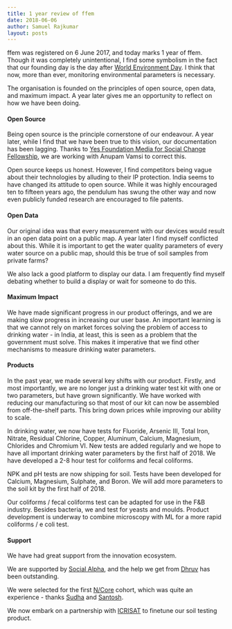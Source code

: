 ```yaml
---
title: 1 year review of ffem
date: 2018-06-06
author: Samuel Rajkumar
layout: posts
---
```


ffem was registered on 6 June 2017, and today marks 1 year of ffem. Though it was completely unintentional, I find some symbolism in the fact that our founding day is the day after [World Environment Day](https://en.wikipedia.org/wiki/World_Environment_Day). I think that now, more than ever, monitoring environmental parameters is necessary.

The organisation is founded on the principles of open source, open data, and maximum impact. A year later gives me an opportunity to reflect on how we have been doing.

#### Open Source
Being open source is the principle cornerstone of our endeavour. A year later, while I find that we have been true to this vision, our documentation has been lagging. Thanks to [Yes Foundation Media for Social Change Fellowship](http://www.yesfoundation.in/programs/media-for-social-change/overview), we are working with Anupam Vamsi to correct this. 

Open source keeps us honest. However, I find competitors being vague about their technologies by alluding to their IP protection. India seems to have changed its attitude to open source. While it was highly encouraged ten to fifteen years ago, the pendulum has swung the other way and now even publicly funded research are encouraged to file patents. 

#### Open Data
Our original idea was that every measurement with our devices would result in an open data point on a public map. A year later I find myself conflicted about this. While it is important to get the water quality parameters of every water source on a public map, should this be true of soil samples from private farms?

We also lack a good platform to display our data. I am frequently find myself debating whether to build a display or wait for someone to do this.

#### Maximum Impact
We have made significant progress in our product offerings, and we are making slow progress in increasing our user base. An important learning is that we cannot rely on market forces solving the problem of access to drinking water - in India, at least, this is seen as a problem that the government must solve. This makes it imperative that we find other mechanisms to measure drinking water parameters.

#### Products
In the past year, we made several key shifts with our product. Firstly, and most importantly, we are no longer just a drinking water test kit with one or two parameters, but have grown significantly. We have worked with reducing our manufacturing so that most of our kit can now be assembled from off-the-shelf parts. This bring down prices while improving our ability to scale.

In drinking water, we now have tests for Fluoride, Arsenic III, Total Iron, Nitrate, Residual Chlorine, Copper, Aluminum, Calcium, Magnesium, Chlorides and Chromium VI. New tests are added regularly and we hope to have all important drinking water parameters by the first half of 2018. We have developed a 2-8 hour test for coliforms and fecal coliforms.

NPK and pH tests are now shipping for soil. Tests have been developed for Calcium, Magnesium, Sulphate, and Boron. We will add more parameters to the soil kit by the first half of 2018.

Our coliforms / fecal coliforms test can be adapted for use in the F&B industry. Besides bacteria, we and test for yeasts and moulds. Product development is underway to combine microscopy with ML for a more rapid coliforms / e coli test.

#### Support
We have had great support from the innovation ecosystem. 

We are supported by [Social Alpha](http://socialalpha.org), and the help we get from [Dhruv](https://www.linkedin.com/in/dhruv-pandey-7a195679/) has been outstanding.

We were selected for the first [N/Core](http://ncore.thenudge.org/) cohort, which was quite an experience - thanks [Sudha](https://www.linkedin.com/in/sudhasri/) and [Santosh](https://www.linkedin.com/in/santosh-charan-0001a887/).

We now embark on a partnership with [ICRISAT](http://www.icrisat.org/) to finetune our soil testing product.
